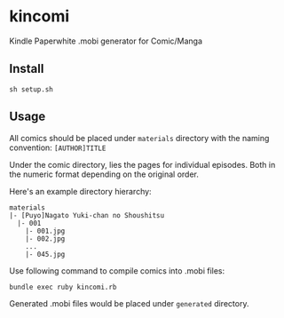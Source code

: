 # kincomi
Kindle Paperwhite .mobi generator for Comic/Manga
## Install
```shell
sh setup.sh
```
## Usage
All comics should be placed under ``materials`` directory with the naming convention:
``[AUTHOR]TITLE``

Under the comic directory, lies the pages for individual episodes. Both in the numeric format depending on the original order.

Here's an example directory hierarchy:
```
materials
|- [Puyo]Nagato Yuki-chan no Shoushitsu
  |- 001
    |- 001.jpg
    |- 002.jpg
    ...
    |- 045.jpg
```

Use following command to compile comics into .mobi files:

```shell
bundle exec ruby kincomi.rb
```

Generated .mobi files would be placed under ``generated`` directory.
